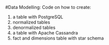 #Data Modelling:
Code on how to create:
1. a table with PostgreSQL
2. normalized tables
3. denormalized tables
4. a table with Apache Cassandra
5. fact and dimensions table with star schema
